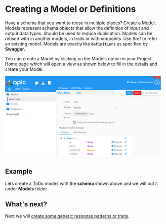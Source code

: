 # Creating a Model or Definitions

Have a schema that you want to reuse in multiple places? Create a Model. Models represent schema objects that allow the definition of input and output data types. Should be used to reduce duplication. Models can be reused with in another models, in traits or with endpoints. Use $ref to refer an existing model. Models are exactly like **`definitions`** as specified by **Swagger.**

You can create a Model by clicking on the Models option in your Project Home page which will open a view as shown below to fill in the details and create your Model.

![](../.gitbook/assets/APIC-create-model.PNG)

## Example

Lets create a ToDo modes with the **schema** shown above and we will put it under **Models** folder.

## What's next?

Next we will [create some generic response patterns or traits](create-trait.md).

